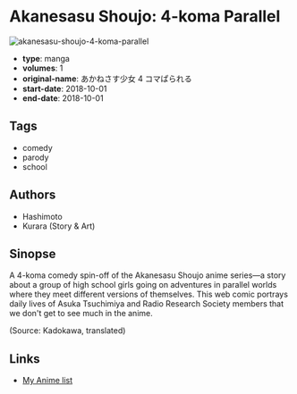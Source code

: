 # Akanesasu Shoujo: 4-koma Parallel

![akanesasu-shoujo-4-koma-parallel](https://cdn.myanimelist.net/images/manga/2/234542.jpg)

-   **type**: manga
-   **volumes**: 1
-   **original-name**: あかねさす少女 4 コマぱられる
-   **start-date**: 2018-10-01
-   **end-date**: 2018-10-01

## Tags

-   comedy
-   parody
-   school

## Authors

-   Hashimoto
-   Kurara (Story & Art)

## Sinopse

A 4-koma comedy spin-off of the Akanesasu Shoujo anime series—a story about a group of high school girls going on adventures in parallel worlds where they meet different versions of themselves. This web comic portrays daily lives of Asuka Tsuchimiya and Radio Research Society members that we don't get to see much in the anime.

(Source: Kadokawa, translated)

## Links

-   [My Anime list](https://myanimelist.net/manga/118241/Akanesasu_Shoujo__4-koma_Parallel)
